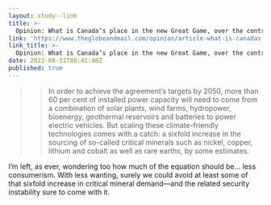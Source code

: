 ```yaml
---
layout: study--link
title: >-
  Opinion: What is Canada’s place in the new Great Game, over the control of critical minerals and rare earths? - The Globe and Mail
link: 'https://www.theglobeandmail.com/opinion/article-what-is-canadas-place-in-the-new-great-game-over-the-control-of/'
link_title: >-
  Opinion: What is Canada’s place in the new Great Game, over the control of critical minerals and rare earths? - The Globe and Mail
date: 2022-08-31T00:41:48Z
published: true
---
```

> > In order to achieve the agreement’s targets by 2050, more than 60 per cent of installed power capacity will need to come from a combination of solar plants, wind farms, hydropower, bioenergy, geothermal reservoirs and batteries to power electric vehicles. But scaling these climate-friendly technologies comes with a catch: a sixfold increase in the sourcing of so-called critical minerals such as nickel, copper, lithium and cobalt as well as rare earths, by some estimates.

I’m left, as ever, wondering too how much of the equation should be… less consumerism. With less wanting, surely we could avoid at least some of that sixfold increase in critical mineral demand—and the related security instability sure to come with it.
